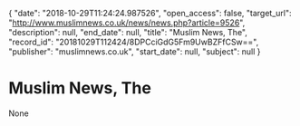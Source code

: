 {
  "date": "2018-10-29T11:24:24.987526", 
  "open_access": false, 
  "target_url": "http://www.muslimnews.co.uk/news/news.php?article=9526", 
  "description": null, 
  "end_date": null, 
  "title": "Muslim News, The", 
  "record_id": "20181029T112424/8DPCciGdG5Fm9UwBZFfCSw==", 
  "publisher": "muslimnews.co.uk", 
  "start_date": null, 
  "subject": null
}

# Muslim News, The

None